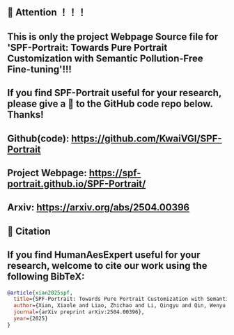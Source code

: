 ## 🥕 Attention ！！！

## This is only the project Webpage Source file for 'SPF-Portrait: Towards Pure Portrait Customization with Semantic Pollution-Free Fine-tuning'!!!

## If you find SPF-Portrait useful for your research, please give a 🌟 to the GitHub code repo below. Thanks!

## Github(code): https://github.com/KwaiVGI/SPF-Portrait 

## Project Webpage: https://spf-portrait.github.io/SPF-Portrait/

## Arxiv: https://arxiv.org/abs/2504.00396



## 💖 Citation

## If you find HumanAesExpert useful for your research, welcome to cite our work using the following BibTeX:

```bibtex
@article{xian2025spf,
  title={SPF-Portrait: Towards Pure Portrait Customization with Semantic Pollution-Free Fine-tuning},
  author={Xian, Xiaole and Liao, Zhichao and Li, Qingyu and Qin, Wenyu and Wan, Pengfei and Xie, Weicheng and Zeng, Long and Shen, Linlin and Feng, Pingfa},
  journal={arXiv preprint arXiv:2504.00396},
  year={2025}
}
```
